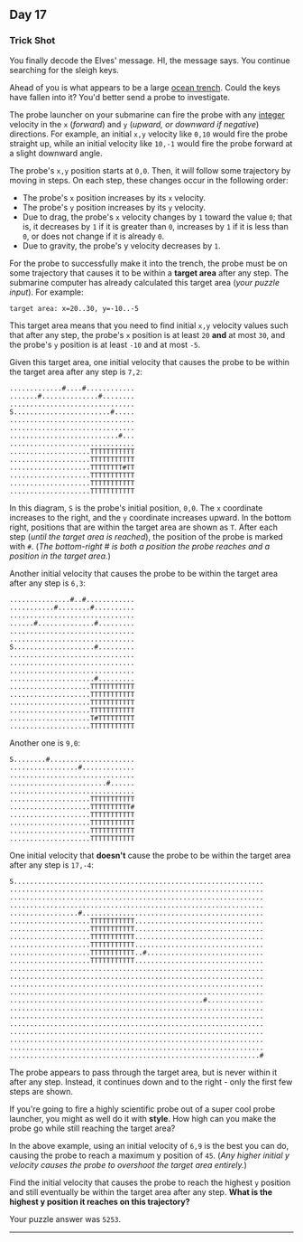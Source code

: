 ## Day 17

### Trick Shot

You finally decode the Elves' message. HI, the message says. You continue searching 
for the sleigh keys.

Ahead of you is what appears to be a large [ocean trench](https://en.wikipedia.org/wiki/Oceanic_trench). 
Could the keys have fallen into it? You'd better send a probe to investigate.

The probe launcher on your submarine can fire the probe with any [integer](https://en.wikipedia.org/wiki/Integer) 
velocity in the `x` (_forward_) and `y` (_upward, or downward if negative_) directions. 
For example, an initial `x,y` velocity like `0,10` would fire the probe straight up, 
while an initial velocity like `10,-1` would fire the probe forward at a slight downward 
angle.

The probe's `x,y` position starts at `0,0`. Then, it will follow some trajectory by 
moving in steps. On each step, these changes occur in the following order:

- The probe's `x` position increases by its `x` velocity.
- The probe's `y` position increases by its `y` velocity.
- Due to drag, the probe's `x` velocity changes by `1` toward the value `0`; that is, it decreases by `1` if it is greater than `0`, increases by `1` if it is less than `0`, or does not change if it is already `0`.
- Due to gravity, the probe's y velocity decreases by `1`.

For the probe to successfully make it into the trench, the probe must be on some 
trajectory that causes it to be within a **target area** after any step. The submarine 
computer has already calculated this target area (_your puzzle input_). For example:

```
target area: x=20..30, y=-10..-5
```

This target area means that you need to find initial `x,y` velocity values such that 
after any step, the probe's `x` position is at least `20` **and** at most `30`, and the 
probe's `y` position is at least `-10` and at most `-5`.

Given this target area, one initial velocity that causes the probe to be within the 
target area after any step is `7,2`:

```
.............#....#............
.......#..............#........
...............................
S........................#.....
...............................
...............................
...........................#...
...............................
....................TTTTTTTTTTT
....................TTTTTTTTTTT
....................TTTTTTTT#TT
....................TTTTTTTTTTT
....................TTTTTTTTTTT
....................TTTTTTTTTTT
```

In this diagram, `S` is the probe's initial position, `0,0`. The `x` coordinate 
increases to the right, and the `y` coordinate increases upward. In the bottom right, 
positions that are within the target area are shown as `T`. After each step (_until 
the target area is reached_), the position of the probe is marked with `#`. (_The 
bottom-right # is both a position the probe reaches and a position in the target 
area._)

Another initial velocity that causes the probe to be within the target area after any 
step is `6,3`:

```
...............#..#............
...........#........#..........
...............................
......#..............#.........
...............................
...............................
S....................#.........
...............................
...............................
...............................
.....................#.........
....................TTTTTTTTTTT
....................TTTTTTTTTTT
....................TTTTTTTTTTT
....................TTTTTTTTTTT
....................T#TTTTTTTTT
....................TTTTTTTTTTT
```

Another one is `9,0`:

```
S........#.....................
.................#.............
...............................
........................#......
...............................
....................TTTTTTTTTTT
....................TTTTTTTTTT#
....................TTTTTTTTTTT
....................TTTTTTTTTTT
....................TTTTTTTTTTT
....................TTTTTTTTTTT
```

One initial velocity that **doesn't** cause the probe to be within the target area 
after any step is `17,-4`:

```
S..............................................................
...............................................................
...............................................................
...............................................................
.................#.............................................
....................TTTTTTTTTTT................................
....................TTTTTTTTTTT................................
....................TTTTTTTTTTT................................
....................TTTTTTTTTTT................................
....................TTTTTTTTTTT..#.............................
....................TTTTTTTTTTT................................
...............................................................
...............................................................
...............................................................
...............................................................
................................................#..............
...............................................................
...............................................................
...............................................................
...............................................................
...............................................................
...............................................................
..............................................................#
```

The probe appears to pass through the target area, but is never within it after any 
step. Instead, it continues down and to the right - only the first few steps are shown.

If you're going to fire a highly scientific probe out of a super cool probe launcher, 
you might as well do it with **style**. How high can you make the probe go while still 
reaching the target area?

In the above example, using an initial velocity of `6,9` is the best you can do, causing 
the probe to reach a maximum y position of `45`. (_Any higher initial y velocity causes 
the probe to overshoot the target area entirely._)

Find the initial velocity that causes the probe to reach the highest `y` position and 
still eventually be within the target area after any step. **What is the highest y 
position it reaches on this trajectory?**

Your puzzle answer was `5253`.

---
